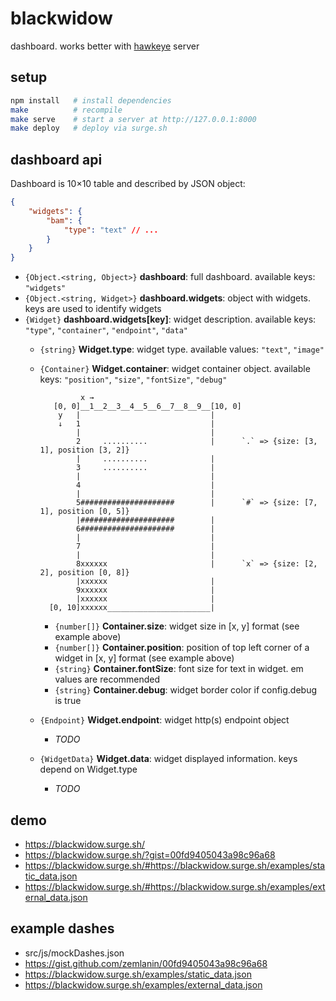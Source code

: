 # blackwidow
dashboard. works better with [hawkeye](http://github.com/zemlanin/hawkeye) server

## setup
```bash
npm install   # install dependencies
make          # recompile
make serve    # start a server at http://127.0.0.1:8000
make deploy   # deploy via surge.sh
```

## dashboard api
Dashboard is 10×10 table and described by JSON object:

```json
{
    "widgets": {
        "bam": {
            "type": "text" // ...
        }
    }
}
```

* `{Object.<string, Object>}` **dashboard**: full dashboard. available keys: `"widgets"`
* `{Object.<string, Widget>}` **dashboard.widgets**: object with widgets. keys are used to identify widgets
* `{Widget}` **dashboard.widgets[key]**: widget description. available keys: `"type"`, `"container"`, `"endpoint"`, `"data"`
    * `{string}` **Widget.type**: widget type. available values: `"text"`, `"image"`
    * `{Container}` **Widget.container**: widget container object. available keys: `"position"`, `"size"`, `"fontSize"`, `"debug"`

        ```
                 x →
           [0, 0]__1__2__3__4__5__6__7__8__9__[10, 0]
            y   |                             |
            ↓   1                             |
                |                             |
                2     ..........              |      `.` => {size: [3, 1], position [3, 2]}
                |     ..........              |
                3     ..........              |
                |                             |
                4                             |
                |                             |
                5#####################        |      `#` => {size: [7, 1], position [0, 5]}
                |#####################        |
                6#####################        |
                |                             |
                7                             |
                |                             |
                8xxxxxx                       |      `x` => {size: [2, 2], position [0, 8]}
                |xxxxxx                       |
                9xxxxxx                       |
                |xxxxxx                       |
          [0, 10]xxxxxx_______________________|
        ```

        * `{number[]}` **Container.size**: widget size in [x, y] format (see example above)
        * `{number[]}` **Container.position**: position of top left corner of a widget in [x, y] format (see example above)
        * `{string}` **Container.fontSize**: font size for text in widget. em values are recommended
        * `{string}` **Container.debug**: widget border color if config.debug is true
    * `{Endpoint}` **Widget.endpoint**: widget http(s) endpoint object
        * *TODO*
    * `{WidgetData}` **Widget.data**: widget displayed information. keys depend on Widget.type
        * *TODO*

## demo
* https://blackwidow.surge.sh/
* https://blackwidow.surge.sh/?gist=00fd9405043a98c96a68
* https://blackwidow.surge.sh/#https://blackwidow.surge.sh/examples/static_data.json
* https://blackwidow.surge.sh/#https://blackwidow.surge.sh/examples/external_data.json

## example dashes
* src/js/mockDashes.json
* https://gist.github.com/zemlanin/00fd9405043a98c96a68
* https://blackwidow.surge.sh/examples/static_data.json
* https://blackwidow.surge.sh/examples/external_data.json

